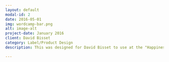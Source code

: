 ```yaml
---
layout: default
modal-id: 2
date: 2016-05-01
img: wordcamp-bar.png
alt: image-alt
project-date: January 2016
client: David Bisset 
category: Label/Product Design
description: This was designed for David Bisset to use at the "Happiness Bar" at the WordCamp Miami 2016 Conference. The Happiness Bar is a physical place, simmilar to Apple's Genius Bar, where conference goers can get help from experts on WordPress. David wanted to give out candy bars with special wrappers to attendees when they used the Happiness Bar. This design was licensed under the Creative Commons Attribution Share-alike 4.0 license for other WordCamp Conferences to use freely. 

---
```

